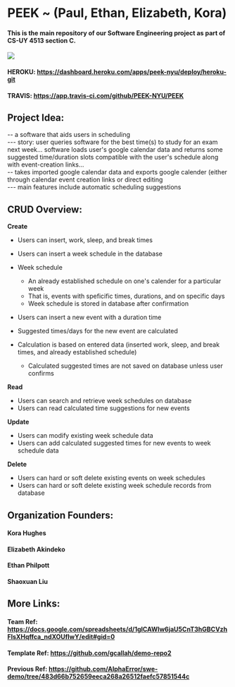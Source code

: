 # PEEK ~ (Paul, Ethan, Elizabeth, Kora)
#### This is the main repository of our Software Engineering project as part of CS-UY 4513 section C.
![](https://app.travis-ci.com/PEEK-NYU/PEEK.svg?branch=main)

#### HEROKU:  https://dashboard.heroku.com/apps/peek-nyu/deploy/heroku-git
#### TRAVIS:  https://app.travis-ci.com/github/PEEK-NYU/PEEK

## Project Idea:
 -- a software that aids users in scheduling <br/>
 --- story: user queries software for the best time(s) to study for an exam next week... software loads user's google calendar data and returns some suggested time/duration slots compatible with the user's schedule along with event-creation links... <br/>
 -- takes imported google calendar data and exports google calender (either through calendar event creation links or direct editing <br/>
 --- main features include automatic scheduling suggestions <br/>
 
 ## CRUD Overview:
**Create**
* Users can insert, work, sleep, and break times
* Users can insert a week schedule in the database
* Week schedule
    * An already established schedule on one's calender for a particular week
    * That is, events with speficific times, durations, and on specific days
    * Week schedule is stored in database after confirmation

* Users can insert a new event with a duration time
* Suggested times/days for the new event are calculated
* Calculation is based on entered data (inserted work, sleep, and break times, and already established schedule)
    * Calculated suggested times are not saved on database unless user confirms

**Read**
* Users can search and retrieve week schedules on database
* Users can read calculated time suggestions for new events 

**Update**
* Users can modify existing week schedule data
* Users can add calculated suggested times for new events to week schedule data

**Delete**
* Users can hard or soft delete existing events on week schedules
* Users can hard or soft delete existing week schedule records from database

 
## Organization Founders:
#### Kora Hughes
#### Elizabeth Akindeko
#### Ethan Philpott
#### Shaoxuan Liu

## More Links:
#### Team Ref: https://docs.google.com/spreadsheets/d/1glCAWIw6jaU5CnT3hGBCVzhFlsXHqffca_ndXOUfIwY/edit#gid=0
#### Template Ref: https://github.com/gcallah/demo-repo2
#### Previous Ref: https://github.com/AlphaError/swe-demo/tree/483d66b752659eeca268a26512faefc57851544c
